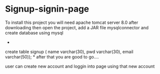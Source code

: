 # Signup-signin-page
To install this project you will need apache tomcat server 8.0
after downloading then open the project, add a JAR file mysqlconnector
and create database using mysql

*
create table signup (
name varchar(30),
pwd varchar(30),
email varchar(50));
*
after that you are good to go....


user can create new account and loggin into page using that new account

